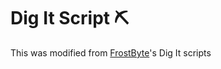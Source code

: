 # Dig It Script ⛏️

This was modified from [FrostByte](https://github.com/alyssagithub/Scripts/tree/main/FrostByte)'s Dig It scripts